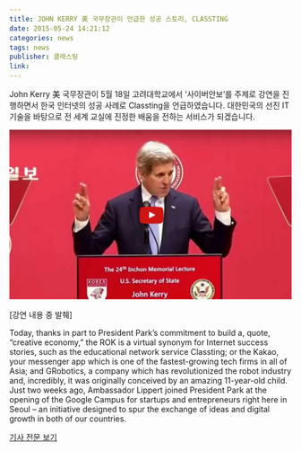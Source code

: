 ```yaml
---
title: JOHN KERRY 美 국무장관이 언급한 성공 스토리, CLASSTING
date: 2015-05-24 14:21:12
categories: news
tags: news
publisher: 클래스팅
link:
---
```

John Kerry 美 국무장관이 5월 18일 고려대학교에서 ‘사이버안보’를 주제로 강연을 진행하면서 한국 인터넷의 성공 사례로 Classting을 언급하였습니다. <!-- more --> 대한민국의 선진 IT기술을 바탕으로 전 세계 교실에 진정한 배움을 전하는 서비스가 되겠습니다.

[![](/images/posts/150524_johnkerry.jpg)](https://www.youtube.com/watch?v=75GZk2-5ZBk)

[강연 내용 중 발췌]

Today, thanks in part to President Park’s commitment to build a, quote, “creative economy,” the ROK is a virtual synonym for Internet success stories, such as the educational network service Classting; or the Kakao, your messenger app which is one of the fastest-growing tech firms in all of Asia; and GRobotics, a company which has revolutionized the robot industry and, incredibly, it was originally conceived by an amazing 11-year-old child. Just two weeks ago, Ambassador Lippert joined President Park at the opening of the Google Campus for startups and entrepreneurs right here in Seoul – an initiative designed to spur the exchange of ideas and digital growth in both of our countries.

[기사 전문 보기](https://www.state.gov/secretary/remarks/2015/05/242553.htm)
